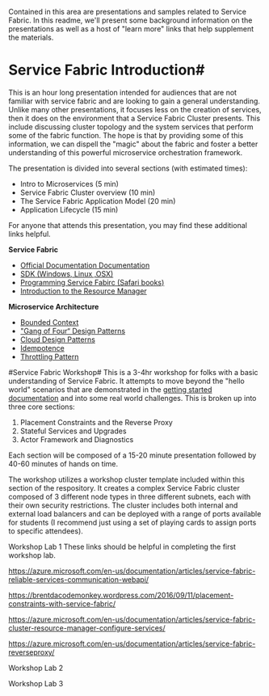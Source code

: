 Contained in this area are presentations and samples related to Service Fabric. In this readme, we'll present some background information on the presentations as well as a host of "learn more" links that help supplement the materials.

# Service Fabric Introduction#
This is an hour long presentation intended for audiences that are not familiar with service fabric and are looking to gain a general understanding. Unlike many other presentations, it focuses less on the creation of services, then it does on the environment that a Service Fabric Cluster presents. This include discussing cluster topology and the system services that perform some of the fabric function. The hope is that by providing some of this information, we can dispell the "magic" about the fabric and foster a better understanding of this powerful microservice orchestration framework.

The presentation is divided into several sections (with estimated times):
- Intro to Microservices (5 min)
- Service Fabric Cluster overview (10 min)
- The Service Fabric Application Model (20 min)
- Application Lifecycle (15 min)

For anyone that attends this presentation, you may find these additional links helpful.

**Service Fabric**
- [Official Documentation Documentation](http://aka.ms/servicefabric)
- [SDK (Windows, Linux ,OSX)](http://aka.ms/servicefabricSDK)
- [Programming Service Fabirc (Safari books)](https://www.safaribooksonline.com/library/view/programming-microsoft-azure/9781509301904/)
- [Introduction to the Resource Manager](https://azure.microsoft.com/en-us/documentation/articles/service-fabric-cluster-resource-manager-introduction/)


**Microservice Architecture**
- [Bounded Context](http://martinfowler.com/bliki/BoundedContext.html)
- ["Gang of Four“ Design Patterns](https://en.wikipedia.org/wiki/Design_Patterns)
- [Cloud Design Patterns](https://msdn.microsoft.com/en-us/library/dn568099.aspx)
- [Idempotence](https://en.wikipedia.org/wiki/Idempotence)
- [Throttling Pattern](https://msdn.microsoft.com/en-us/library/dn589798.aspx)

#Service Fabric Workshop#
This is a 3-4hr workshop for folks with a basic understanding of Service Fabric. It attempts to move beyond the "hello world" scenarios that are demonstrated in the [getting started documentation](https://azure.microsoft.com/en-us/documentation/articles/service-fabric-get-started/) and into some real world challenges. This is broken up into three core sections:

1. Placement Constraints and the Reverse Proxy
2. Stateful Services and Upgrades
3. Actor Framework and Diagnostics

Each section will be composed of a 15-20 minute presentation followed by 40-60 minutes of hands on time.

The workshop utilizes a workshop cluster template included within this section of the respository. It creates a complex Service Fabric cluster composed of 3 different node types in three different subnets, each with their own security restrictions. The cluster includes both internal and external load balancers and can be deployed with a range of ports available for students (I recommend just using a set of playing cards to assign ports to specific attendees).

Workshop Lab 1
These links should be helpful in completing the first workshop lab.

https://azure.microsoft.com/en-us/documentation/articles/service-fabric-reliable-services-communication-webapi/

https://brentdacodemonkey.wordpress.com/2016/09/11/placement-constraints-with-service-fabric/

https://azure.microsoft.com/en-us/documentation/articles/service-fabric-cluster-resource-manager-configure-services/

https://azure.microsoft.com/en-us/documentation/articles/service-fabric-reverseproxy/

Workshop Lab 2

Workshop Lab 3
